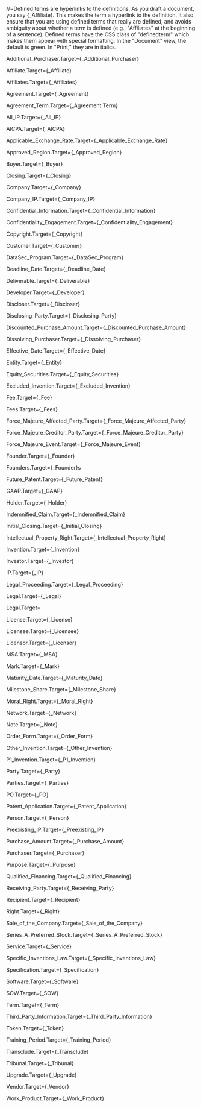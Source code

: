 //=Defined terms are hyperlinks to the definitions.  As you draft a document, you say {_Affiliate}.  This makes the term a hyperlink to the definition.  It also ensure that you are using defined terms that really are defined, and avoids ambiguity about whether a term is defined (e.g., "Affiliates" at the beginning of a sentence).  Defined terms have the CSS class of "definedterm" which makes them appear with special formatting.  In the "Document" view, the default is green.  In "Print," they are in italics.


Additional_Purchaser.Target={_Additional_Purchaser}

Affiliate.Target={_Affiliate}

Affiliates.Target={_Affiliates}

Agreement.Target={_Agreement}

Agreement_Term.Target={_Agreement Term}

All_IP.Target={_All_IP}

AICPA.Target={_AICPA}

Applicable_Exchange_Rate.Target={_Applicable_Exchange_Rate}

Approved_Region.Target={_Approved_Region}

Buyer.Target={_Buyer}

Closing.Target={_Closing}

Company.Target={_Company}

Company_IP.Target={_Company_IP}

Confidential_Information.Target={_Confidential_Information}

Confidentiality_Engagement.Target={_Confidentiality_Engagement}

Copyright.Target={_Copyright}

Customer.Target={_Customer}

DataSec_Program.Target={_DataSec_Program}

Deadline_Date.Target={_Deadline_Date}

Deliverable.Target={_Deliverable}

Developer.Target={_Developer}

Discloser.Target={_Discloser}

Disclosing_Party.Target={_Disclosing_Party}

Discounted_Purchase_Amount.Target={_Discounted_Purchase_Amount}

Dissolving_Purchaser.Target={_Dissolving_Purchaser}

Effective_Date.Target={_Effective_Date}

Entity.Target={_Entity}

Equity_Securities.Target={_Equity_Securities}

Excluded_Invention.Target={_Excluded_Invention}

Fee.Target={_Fee}

Fees.Target={_Fees}

Force_Majeure_Affected_Party.Target={_Force_Majeure_Affected_Party}

Force_Majeure_Creditor_Party.Target={_Force_Majeure_Creditor_Party}

Force_Majeure_Event.Target={_Force_Majeure_Event}

Founder.Target={_Founder}

Founders.Target={_Founder}s

Future_Patent.Target={_Future_Patent}

GAAP.Target={_GAAP}

Holder.Target={_Holder}

Indemnified_Claim.Target={_Indemnified_Claim}

Initial_Closing.Target={_Initial_Closing}

Intellectual_Property_Right.Target={_Intellectual_Property_Right}

Invention.Target={_Invention}

Investor.Target={_Investor}

IP.Target={_IP}

Legal_Proceeding.Target={_Legal_Proceeding}

Legal.Target={_Legal}

Legal.Target=

License.Target={_License}

Licensee.Target={_Licensee}

Licensor.Target={_Licensor}

MSA.Target={_MSA}

Mark.Target={_Mark}

Maturity_Date.Target={_Maturity_Date}

Milestone_Share.Target={_Milestone_Share}

Moral_Right.Target={_Moral_Right}

Network.Target={_Network}

Note.Target={_Note}

Order_Form.Target={_Order_Form}

Other_Invention.Target={_Other_Invention}

P1_Invention.Target={_P1_Invention}

Party.Target={_Party}

Parties.Target={_Parties}

PO.Target={_PO}

Patent_Application.Target={_Patent_Application}

Person.Target={_Person}

Preexisting_IP.Target={_Preexisting_IP}

Purchase_Amount.Target={_Purchase_Amount}

Purchaser.Target={_Purchaser}

Purpose.Target={_Purpose}

Qualified_Financing.Target={_Qualified_Financing}

Receiving_Party.Target={_Receiving_Party}

Recipient.Target={_Recipient}

Right.Target={_Right}

Sale_of_the_Company.Target={_Sale_of_the_Company}

Series_A_Preferred_Stock.Target={_Series_A_Preferred_Stock}

Service.Target={_Service}

Specific_Inventions_Law.Target={_Specific_Inventions_Law}

Specification.Target={_Specification}

Software.Target={_Software}

SOW.Target={_SOW}

Term.Target={_Term}

Third_Party_Information.Target={_Third_Party_Information}

Token.Target={_Token}

Training_Period.Target={_Training_Period}

Transclude.Target={_Transclude}

Tribunal.Target={_Tribunal}

Upgrade.Target={_Upgrade}

Vendor.Target={_Vendor}

Work_Product.Target={_Work_Product}